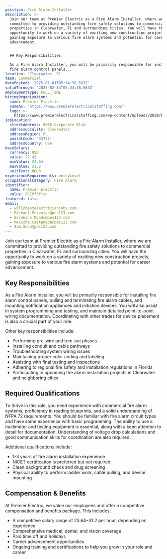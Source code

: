 ```yaml
---
position: Fire Alarm Installer
description: >-
  Join our team at Premier Electric as a Fire Alarm Installer, where we are
  committed to providing outstanding fire safety solutions to commercial
  properties in Clearwater, FL and surrounding cities. You will have the
  opportunity to work on a variety of exciting new construction projects,
  gaining exposure to various fire alarm systems and potential for career
  advancement. 


  ## Key Responsibilities

  As a Fire Alarm Installer, you will be primarily responsible for installing
  fire alarm control panels...
location: 'Clearwater, FL'
team: Commercial
datePosted: '2025-01-01T05:34:38.583Z'
validThrough: '2025-02-14T05:34:38.583Z'
employmentType: FULL_TIME
hiringOrganization:
  name: Premier Electric
  sameAs: 'https://www.premierelectricalstaffing.com/'
  logo: >-
    https://www.premierelectricalstaffing.com/wp-content/uploads/2020/05/Premier-Electrical-Staffing-logo.png
jobLocation:
  streetAddress: 6016 Corporate Blvd.
  addressLocality: Clearwater
  addressRegion: FL
  postalCode: '33755'
  addressCountry: USA
baseSalary:
  currency: USD
  value: 27.42
  minValue: 23.64
  maxValue: 31.2
  unitText: HOUR
experienceRequirements: entryLevel
occupationalCategory: Fire Alarm
identifier:
  name: Premier Electric
  value: PREMf3fjyn
featured: false
email:
  - will@bestelectricianjobs.com
  - Michael.Mckeaige@pes123.com
  - Sarahann.Moody@pes123.com
  - Makicha.Castaneda@pes123.com
  - Sam.Sosa@pes123.com
---
```




Join our team at Premier Electric as a Fire Alarm Installer, where we are committed to providing outstanding fire safety solutions to commercial properties in Clearwater, FL and surrounding cities. You will have the opportunity to work on a variety of exciting new construction projects, gaining exposure to various fire alarm systems and potential for career advancement. 

## Key Responsibilities
As a Fire Alarm Installer, you will be primarily responsible for installing fire alarm control panels, pulling and terminating fire alarm cables, and mounting notification appliances and initiation devices. You will also assist in system programming and testing, and maintain detailed point-to-point wiring documentation. Coordinating with other trades for device placement is also a crucial part of your role. 

Other key responsibilities include:

- Performing pre-wire and trim-out phases
- Installing conduit and cable pathways
- Troubleshooting system wiring issues
- Maintaining proper color coding and labeling
- Assisting with final testing and inspections
- Adhering to regional fire safety and installation regulations in Florida
- Participating in upcoming fire alarm installation projects in Clearwater and neighboring cities 

## Required Qualifications
To thrive in this role, you need experience with commercial fire alarm systems, proficiency in reading blueprints, and a solid understanding of NFPA 72 requirements. You should be familiar with fire alarm circuit types and have some experience with basic programming. The ability to use a multimeter and testing equipment is essential, along with a keen attention to detail for documentation. Understanding of voltage drop calculations and good communication skills for coordination are also required. 

Additional qualifications include:

- 1-3 years of fire alarm installation experience 
- NICET certification is preferred but not required
- Clean background check and drug screening
- Physical ability to perform ladder work, cable pulling, and device mounting

## Compensation & Benefits
At Premier Electric, we value our employees and offer a competitive compensation and benefits package. This includes:

- A competitive salary range of $23.64-$31.2 per hour, depending on experience
- Comprehensive medical, dental, and vision coverage
- Paid time off and holidays
- Career advancement opportunities
- Ongoing training and certifications to help you grow in your role and career
